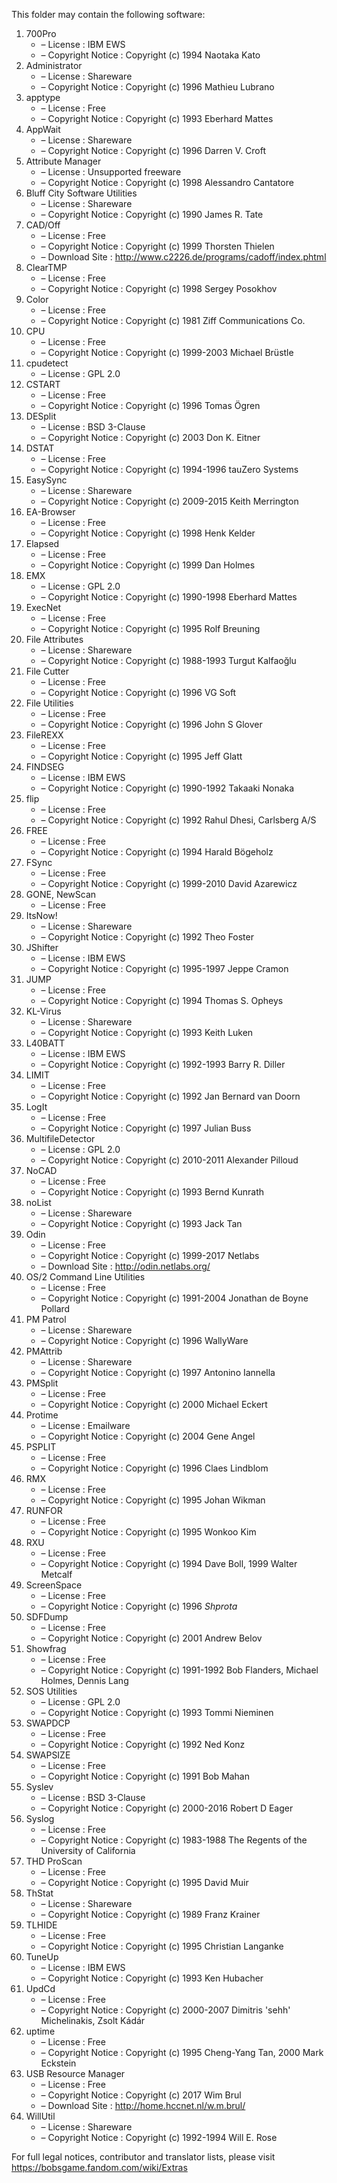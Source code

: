 ﻿This folder may contain the following software:

1. 700Pro
   - – License : IBM EWS
   - – Copyright Notice : Copyright (c) 1994 Naotaka Kato
2. Administrator
   - – License : Shareware
   - – Copyright Notice : Copyright (c) 1996 Mathieu Lubrano
3. apptype
   - – License : Free
   - – Copyright Notice : Copyright (c) 1993 Eberhard Mattes
4. AppWait
   - – License : Shareware
   - – Copyright Notice : Copyright (c) 1996 Darren V. Croft
5. Attribute Manager
   - – License : Unsupported freeware
   - – Copyright Notice : Copyright (c) 1998 Alessandro Cantatore
6. Bluff City Software Utilities
   - – License : Shareware
   - – Copyright Notice : Copyright (c) 1990 James R. Tate
7. CAD/Off
   - – License : Free
   - – Copyright Notice : Copyright (c) 1999 Thorsten Thielen
   - – Download Site : http://www.c2226.de/programs/cadoff/index.phtml
8. ClearTMP
   - – License : Free
   - – Copyright Notice : Copyright (c) 1998 Sergey Posokhov
8. Color
   - – License : Free
   - – Copyright Notice : Copyright (c) 1981 Ziff Communications Co.
9. CPU
   - – License : Free
   - – Copyright Notice : Copyright (c) 1999-2003 Michael Brüstle
10. cpudetect
    - – License : GPL 2.0
11. CSTART
    - – License : Free
    - – Copyright Notice : Copyright (c) 1996 Tomas Ögren
12. DESplit
    - – License : BSD 3-Clause
    - – Copyright Notice : Copyright (c) 2003 Don K. Eitner
13. DSTAT
    - – License : Free
    - – Copyright Notice : Copyright (c) 1994-1996 tauZero Systems
14. EasySync
    - – License : Shareware
    - – Copyright Notice : Copyright (c) 2009-2015 Keith Merrington
15. EA-Browser
    - – License : Free
    - – Copyright Notice : Copyright (c) 1998 Henk Kelder
16. Elapsed
    - – License : Free
    - – Copyright Notice : Copyright (c) 1999 Dan Holmes
17. EMX
    - – License : GPL 2.0
    - – Copyright Notice : Copyright (c) 1990-1998 Eberhard Mattes
18. ExecNet
    - – License : Free
    - – Copyright Notice : Copyright (c) 1995 Rolf Breuning
19. File Attributes
    - – License : Shareware
    - – Copyright Notice : Copyright (c) 1988-1993 Turgut Kalfaoğlu
20. File Cutter
    - – License : Free
    - – Copyright Notice : Copyright (c) 1996 VG Soft
21. File Utilities
    - – License : Free
    - – Copyright Notice : Copyright (c) 1996 John S Glover
22. FileREXX
    - – License : Free
    - – Copyright Notice : Copyright (c) 1995 Jeff Glatt
23. FINDSEG
    - – License : IBM EWS
    - – Copyright Notice : Copyright (c) 1990-1992 Takaaki Nonaka
24. flip
    - – License : Free
    - – Copyright Notice : Copyright (c) 1992 Rahul Dhesi, Carlsberg A/S
25. FREE
    - – License : Free
    - – Copyright Notice : Copyright (c) 1994 Harald Bögeholz
26. FSync
    - – License : Free
    - – Copyright Notice : Copyright (c) 1999-2010 David Azarewicz
27. GONE, NewScan
    - – License : Free
28. ItsNow!
    - – License : Shareware
    - – Copyright Notice : Copyright (c) 1992 Theo Foster
29. JShifter
    - – License : IBM EWS
    - – Copyright Notice : Copyright (c) 1995-1997 Jeppe Cramon
30. JUMP
    - – License : Free
    - – Copyright Notice : Copyright (c) 1994 Thomas S. Opheys
31. KL-Virus
    - – License : Shareware
    - – Copyright Notice : Copyright (c) 1993 Keith Luken
32. L40BATT
    - – License : IBM EWS
    - – Copyright Notice : Copyright (c) 1992-1993 Barry R. Diller
33. LIMIT
    - – License : Free
    - – Copyright Notice : Copyright (c) 1992 Jan Bernard van Doorn
34. LogIt
    - – License : Free
    - – Copyright Notice : Copyright (c) 1997 Julian Buss
35. MultifileDetector
    - – License : GPL 2.0
    - – Copyright Notice : Copyright (c) 2010-2011 Alexander Pilloud
36. NoCAD
    - – License : Free
    - – Copyright Notice : Copyright (c) 1993 Bernd Kunrath
37. noList
    - – License : Shareware
    - – Copyright Notice : Copyright (c) 1993 Jack Tan
38. Odin
    - – License : Free
    - – Copyright Notice : Copyright (c) 1999-2017 Netlabs
    - – Download Site : http://odin.netlabs.org/
39. OS/2 Command Line Utilities
    - – License : Free
    - – Copyright Notice : Copyright (c) 1991-2004 Jonathan de Boyne Pollard
40. PM Patrol
    - – License : Shareware
    - – Copyright Notice : Copyright (c) 1996 WallyWare
41. PMAttrib
    - – License : Shareware
    - – Copyright Notice : Copyright (c) 1997 Antonino Iannella
42. PMSplit
    - – License : Free
    - – Copyright Notice : Copyright (c) 2000 Michael Eckert
43. Protime
    - – License : Emailware
    - – Copyright Notice : Copyright (c) 2004 Gene Angel
44. PSPLIT
    - – License : Free
    - – Copyright Notice : Copyright (c) 1996 Claes Lindblom
45. RMX
    - – License : Free
    - – Copyright Notice : Copyright (c) 1995 Johan Wikman
46. RUNFOR
    - – License : Free
    - – Copyright Notice : Copyright (c) 1995 Wonkoo Kim
47. RXU
    - – License : Free
    - – Copyright Notice : Copyright (c) 1994 Dave Boll, 1999 Walter Metcalf
48. ScreenSpace
    - – License : Free
    - – Copyright Notice : Copyright (c) 1996 *Shprota*
49. SDFDump
    - – License : Free
    - – Copyright Notice : Copyright (c) 2001 Andrew Belov
50. Showfrag
    - – License : Free
    - – Copyright Notice : Copyright (c) 1991-1992 Bob Flanders, Michael Holmes, Dennis Lang
51. SOS Utilities
    - – License : GPL 2.0
    - – Copyright Notice : Copyright (c) 1993 Tommi Nieminen
52. SWAPDCP
    - – License : Free
    - – Copyright Notice : Copyright (c) 1992 Ned Konz
53. SWAPSIZE
    - – License : Free
    - – Copyright Notice : Copyright (c) 1991 Bob Mahan
54. Syslev
    - – License : BSD 3-Clause
    - – Copyright Notice : Copyright (c) 2000-2016 Robert D Eager
55. Syslog
    - – License : Free
    - – Copyright Notice : Copyright (c) 1983-1988 The Regents of the University of California
56. THD ProScan
    - – License : Free
    - – Copyright Notice : Copyright (c) 1995 David Muir
57. ThStat
    - – License : Shareware
    - – Copyright Notice : Copyright (c) 1989 Franz Krainer
58. TLHIDE
    - – License : Free
    - – Copyright Notice : Copyright (c) 1995 Christian Langanke
59. TuneUp
    - – License : IBM EWS
    - – Copyright Notice : Copyright (c) 1993 Ken Hubacher
60. UpdCd
    - – License : Free
    - – Copyright Notice : Copyright (c) 2000-2007 Dimitris 'sehh' Michelinakis, Zsolt Kádár
61. uptime
    - – License : Free
    - – Copyright Notice : Copyright (c) 1995 Cheng-Yang Tan, 2000 Mark Eckstein
62. USB Resource Manager
    - – License : Free
    - – Copyright Notice : Copyright (c) 2017 Wim Brul
    - – Download Site : http://home.hccnet.nl/w.m.brul/
63. WillUtil
    - – License : Shareware
    - – Copyright Notice : Copyright (c) 1992-1994 Will E. Rose

For full legal notices, contributor and translator lists, please visit https://bobsgame.fandom.com/wiki/Extras